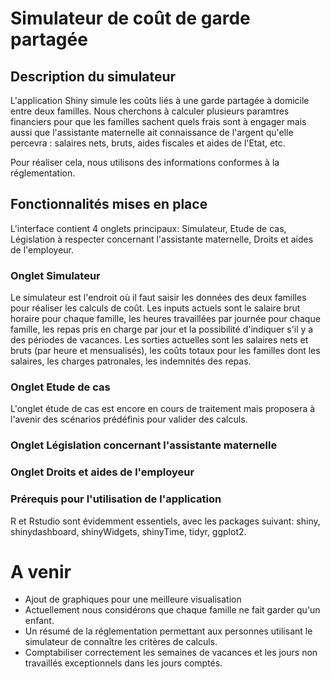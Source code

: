 # Simulateur de coût de garde partagée

## Description du simulateur

L'application Shiny simule les coûts liés à une garde partagée à domicile entre deux familles. Nous cherchons à calculer plusieurs paramtres financiers pour que les familles sachent quels frais sont à engager mais aussi que l'assistante maternelle ait connaissance de l'argent qu'elle percevra : salaires nets, bruts, aides fiscales et aides de l'Etat, etc.

Pour réaliser cela, nous utilisons des informations conformes à la réglementation.

## Fonctionnalités mises en place

L'interface contient 4 onglets principaux:  Simulateur, Etude de cas, Législation à respecter concernant l'assistante maternelle, Droits et aides de l'employeur. 

### Onglet Simulateur


Le simulateur est l'endroit où il faut saisir les données des deux familles pour réaliser les calculs de coût. 
Les inputs actuels sont le salaire brut horaire pour chaque famille, les heures travaillées par journée pour chaque famille, les repas pris en charge par jour et la possibilité d'indiquer s'il y a des périodes de vacances.
Les sorties actuelles sont les salaires nets et bruts (par heure et mensualisés), les coûts totaux pour les familles dont les salaires, les charges patronales, les indemnités des repas. 


### Onglet Etude de cas

L'onglet étude de cas est encore en cours de traitement mais proposera à l'avenir des scénarios prédéfinis pour valider des calculs. 

### Onglet Législation concernant l'assistante maternelle 

### Onglet Droits et aides de l'employeur

### Prérequis pour l'utilisation de l'application

R et Rstudio sont évidemment essentiels, avec les packages suivant: shiny, shinydashboard, shinyWidgets, shinyTime, tidyr, ggplot2.

# A venir
- Ajout de graphiques pour une meilleure visualisation
-   Actuellement nous considérons que chaque famille ne fait garder qu'un enfant.
-   Un résumé de la réglementation permettant aux personnes utilisant le simulateur de connaître les critères de calculs.
- Comptabiliser correctement les semaines de vacances et les jours non travaillés exceptionnels dans les jours comptés.


